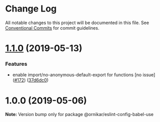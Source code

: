 # Change Log

All notable changes to this project will be documented in this file.
See [Conventional Commits](https://conventionalcommits.org) for commit guidelines.

# [1.1.0](https://github.com/ornikar/shared-configs/compare/@ornikar/eslint-config-babel-use@1.0.0...@ornikar/eslint-config-babel-use@1.1.0) (2019-05-13)


### Features

* enable import/no-anonymous-default-export for functions [no issue] ([#172](https://github.com/ornikar/shared-configs/issues/172)) ([37d6dc0](https://github.com/ornikar/shared-configs/commit/37d6dc0))





# 1.0.0 (2019-05-06)

**Note:** Version bump only for package @ornikar/eslint-config-babel-use
